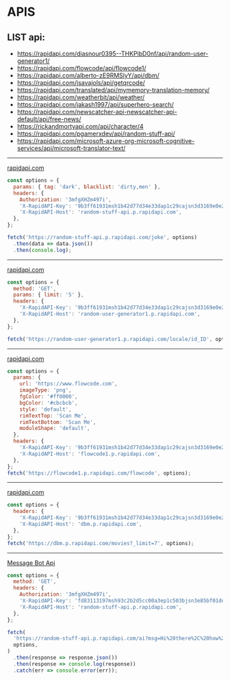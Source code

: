 # APIS

## LIST api:

- https://rapidapi.com/diasnour0395--THKPibD0nf/api/random-user-generator1/
- https://rapidapi.com/flowcode/api/flowcode1/
- https://rapidapi.com/alberto-zE9RMSlyY/api/dbm/
- https://rapidapi.com/jsavajols/api/getqrcode/
- https://rapidapi.com/translated/api/mymemory-translation-memory/
- https://rapidapi.com/weatherbit/api/weather/
- https://rapidapi.com/jakash1997/api/superhero-search/
- https://rapidapi.com/newscatcher-api-newscatcher-api-default/api/free-news/
- https://rickandmortyapi.com/api/character/4
- https://rapidapi.com/pgamerxdev/api/random-stuff-api/
- https://rapidapi.com/microsoft-azure-org-microsoft-cognitive-services/api/microsoft-translator-text/

---

[rapidapi.com](https://rapidapi.com/pgamerxdev/api/random-stuff-api/)

```js
const options = {
  params: { tag: 'dark', blacklist: 'dirty,men' },
  headers: {
    Authorization: '3mfgXHZm497i',
    'X-RapidAPI-Key': '9b3ff61931msh1b42d77d34e33dap1c29cajsn3d3169e0e2f4',
    'X-RapidAPI-Host': 'random-stuff-api.p.rapidapi.com',
  },
};

fetch('https://random-stuff-api.p.rapidapi.com/joke', options)
  .then(data => data.json())
  .then(console.log);
```

---

[rapidapi.com](https://rapidapi.com/diasnour0395--THKPibD0nf/api/random-user-generator1/)

```js
const options = {
  method: 'GET',
  params: { limit: '5' },
  headers: {
    'X-RapidAPI-Key': '9b3ff61931msh1b42d77d34e33dap1c29cajsn3d3169e0e2f4',
    'X-RapidAPI-Host': 'random-user-generator1.p.rapidapi.com',
  },
};

fetch('https://random-user-generator1.p.rapidapi.com/locale/id_ID', options);
```

---

[rapidapi.com](https://rapidapi.com/flowcode/api/flowcode1/)

```js
const options = {
  params: {
    url: 'https://www.flowcode.com',
    imageType: 'png',
    fgColor: '#ff0000',
    bgColor: '#cbcbcb',
    style: 'default',
    rimTextTop: 'Scan Me',
    rimTextBottom: 'Scan Me',
    moduleShape: 'default',
  },
  headers: {
    'X-RapidAPI-Key': '9b3ff61931msh1b42d77d34e33dap1c29cajsn3d3169e0e2f4',
    'X-RapidAPI-Host': 'flowcode1.p.rapidapi.com',
  },
};
fetch('https://flowcode1.p.rapidapi.com/flowcode', options);
```

---

[rapidapi.com](https://rapidapi.com/alberto-zE9RMSlyY/api/dbm/)

```js
const options = {
  headers: {
    'X-RapidAPI-Key': '9b3ff61931msh1b42d77d34e33dap1c29cajsn3d3169e0e2f4',
    'X-RapidAPI-Host': 'dbm.p.rapidapi.com',
  },
};
fetch('https://dbm.p.rapidapi.com/movies?_limit=7', options);
```

---

[Message Bot Api](https://rapidapi.com/pgamerxdev/api/random-stuff-api/)

```js
const options = {
  method: 'GET',
  headers: {
    Authorization: '3mfgXHZm497i',
    'X-RapidAPI-Key': 'fd83113197msh93c2b2d5cc00a3ep1c503bjsn3e85bf01dd76',
    'X-RapidAPI-Host': 'random-stuff-api.p.rapidapi.com',
  },
};

fetch(
  'https://random-stuff-api.p.rapidapi.com/ai?msg=Hi%20there%2C%20how%20are%20you%3F%20(REQUIRED)&bot_name=Random%20Stuff%20Api%20(OPTIONAL)&bot_gender=male%20(OPTIONAL)&bot_master=PGamerX%20(OPTIONAL)&bot_age=19%20(OPTIONAL)&bot_company=PGamerX%20Studio%20(OPTIONAL)&bot_location=India%20(OPTIONAL)&bot_email=admin%40pgamerx.com%20(OPTIONAL)&bot_build=Public%20(OPTIONAL)&bot_birth_year=2002%20(OPTIONAL)&bot_birth_date=1st%20January%2C%202002%20(OPTIONAL)&bot_birth_place=India%20(OPTIONAL)&bot_favorite_color=Blue%20(OPTIONAL)&bot_favorite_book=Harry%20Potter%20(OPTIONAL)&bot_favorite_band=Imagine%20Doggos%20(OPTIONAL)&bot_favorite_artist=Eminem%20(OPTIONAL)&bot_favorite_actress=Emma%20Watson%20(OPTIONAL)&bot_favorite_actor=Jim%20Carrey%20(OPTIONAL)&id=For%20customised%20response%20for%20each%20user',
  options,
)
  .then(response => response.json())
  .then(response => console.log(response))
  .catch(err => console.error(err));
```
